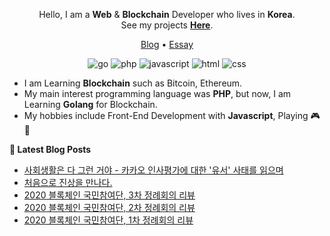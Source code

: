 <div align=center>

Hello, I am a **Web** & **Blockchain** Developer who lives in **Korea**. \
See my projects **[Here](https://github.com/pronist/pronist/blob/master/REPOSITORY.md)**.

[Blog](https://pronist.tistory.com) • [Essay](https://brunch.co.kr/@pronist)

![go](http://img.shields.io/badge/-Go-00ADD8?style=flat-square&logo=go&logoColor=white)
![php](http://img.shields.io/badge/-PHP-777BB4?style=flat-square&logo=php&logoColor=white)
![javascript](http://img.shields.io/badge/-Javascript-F7DF1E?style=flat-square&logo=javascript&logoColor=white)
![html](http://img.shields.io/badge/-html5-E34F26?style=flat-square&logo=html5&logoColor=white)
![css](http://img.shields.io/badge/-CSS3-1572B6?style=flat-square&logo=css3&logoColor=white)

</div>

- I am Learning **Blockchain** such as Bitcoin, Ethereum.
- My main interest programming language was **PHP**, but now, I am Learning **Golang** for Blockchain.
- My hobbies include Front-End Development with **Javascript**, Playing 🎮🎹

**📕 Latest Blog Posts**
<!-- BLOG-POST-LIST:START -->
- [사회생활은 다 그런 거야 - 카카오&nbsp;인사평가에 대한 '유서' 사태를 읽으며](https://brunch.co.kr/@@5ZK0/77)
- [처음으로 진상을 만나다.](https://brunch.co.kr/@@5ZK0/76)
- [2020 블록체인 국민참여단, 3차 정례회의 리뷰](https://brunch.co.kr/@@5ZK0/75)
- [2020 블록체인 국민참여단, 2차 정례회의 리뷰](https://brunch.co.kr/@@5ZK0/74)
- [2020 블록체인 국민참여단, 1차 정례회의 리뷰](https://brunch.co.kr/@@5ZK0/72)
<!-- BLOG-POST-LIST:END -->
